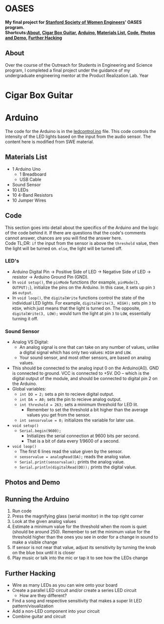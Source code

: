 # OASES
**My final project for [Stanford Society of Women Engineers](https://swe.stanford.edu/)' OASES program.**  
**Shortcuts:[About](https://github.com/kayleyseow/OASES#about), [Cigar Box Guitar](https://github.com/kayleyseow/OASES#cigar-box-guitar), [Arduino](https://github.com/kayleyseow/OASES#arduino), [Materials List](https://github.com/kayleyseow/OASES#materials-list), [Code](https://github.com/kayleyseow/OASES#code), [Photos and Demo](https://github.com/kayleyseow/OASES#photos-and-demo), [Further Hacking](https://github.com/kayleyseow/OASES#further-hacking)**  

## About
Over the course of the Outreach for Students in Engineering and Science program, I completed a final project under the guidance of my undergraduate engineering mentor at the Product Realization Lab. Year

# Cigar Box Guitar

# Arduino
The code for the Arduino is in the [ledcontrol.ino](https://github.com/kayleyseow/OASES/blob/master/ledcontrol.ino) file. This code controls the intensity of the LED lights based on the input from the audio sensor. The content here is modified from SWE material.
## Materials List  
- 1 Arduino Uno
	- 1 Breadboard
	- USB Cable
- Sound Sensor
- 10 LEDs
- 10 4-Band Resistors
- 10 Jumper Wires
## Code
This section goes into detail about the specifics of the Arduino and the logic of the code behind it. If there are questions that the code's comments cannot answer, chances are you will find the answer here.  
Code TL;DR: `if` the input from the sensor is above the `threshold` value, then the light will be turned on. `else`, the light will be turned off.  
### LED's  
- Arduino Digital Pin → Positive Side of LED → Negative Side of LED → resistor → Arduino Ground Pin (GND).
- In ```void setup()```, the ```pinMode``` functions (for example, ```pinMode(3, OUTPUT);```), initialize the pins on the Arduino. In this case, it sets up pin `3` as `output`.
- In ```void loop()```, the ```digitalWrite``` functions control the state of the individual LED lights. For example, ```digitalWrite(3, HIGH);``` sets pin `3` to `HIGH`, which just means that the light is turned on. The opposite, ```digitalWrite(3, LOW);``` would turn the light at pin `3` to `LOW`, essentially turning it off.
### Sound Sensor
- Analog VS Digital:  
	- An analog signal is one that can take on any number of values, unlike a digital signal which has only two values: ```HIGH``` and ```LOW```.  
	- Your sound sensor, and most other sensors, are based on analog values.
- This should be connected to the analog input 0 on the Arduino(A0). GND is connected to ground. VCC is connected to +5V. DO – which is the digital output of the module, and should be connected to digital pin 2 on the Arduino.
- Global variables:
  - ```int DO = 2;``` sets a pin to recieve digital output.
  - ```int DA = A0;``` sets the pin to recieve analog output.
  - ```int threshold = 263;``` sets a minimum threshold for LED lit.
    - Remember to set the threshold a bit higher than the average values you get from the sensor.
  - ```int sensorvalue = 0;``` initializes the variable for later use.
- ```void setup()```
  - ```Serial.begin(9600);```
    - Initializes the serial connection at 9600 bits per second.
    - That is a bit of data every 1/9600 of a second.
- ```void loop()```  
  - The first 6 lines read the value given by the sensor.  
  - ```sensorvalue = analogRead(DA);``` reads the analog value.
  - ```Serial.print(sensorvalue);``` prints the analog value.
  - ```Serial.println(digitalRead(DO));``` prints the digital value.
## Photos and Demo
## Running the Arduino
1. Run code
2. Press the magnifying glass (serial monitor) in the top right corner
3. Look at the given analog values
4. Estimate a minimum value for the threshold when the room is quiet (should be around 250). Remember to set the minimum value for the threshold higher than the ones you see in order for a change in sound to make a visible change
5. If sensor is not near that value, adjust its sensitivity by turning the knob on the blue box until it is closer
6. Play music or talk into the mic or tap it to see how the LEDs change
## Further Hacking
- Wire as many LEDs as you can wire onto your board
- Create a parallel LED circuit and/or create a series LED circuit
	- How are they different?
- Find a song and respective sensitivity that makes a super lit LED pattern/visualization
- Add a non-LED component into your circuit
- Combine guitar and circuit
